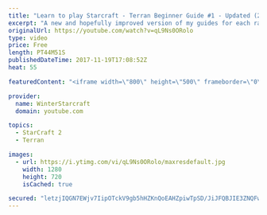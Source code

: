```yaml
---
title: "Learn to play Starcraft - Terran Beginner Guide #1 - Updated (2017 LOTV)"
excerpt: "A new and hopefully improved version of my guides for each race where I go over as many basics as possible while doing it live :)  I strongly believe that a super structured guide style is not very helpful compared to watching/playing the game actively.  Feedback is greatly appreciated. -- Watch live"
originalUrl: https://youtube.com/watch?v=qL9Ns0ORolo
type: video
price: Free
length: PT44M51S
publishedDateTime: 2017-11-19T17:08:52Z
heat: 55

featuredContent: "<iframe width=\"800\" height=\"500\" frameborder=\"0\" src=\"https://www.youtube.com/embed/qL9Ns0ORolo\" allow=\"accelerometer; autoplay; encrypted-media; gyroscope; picture-in-picture\" allowfullscreen></iframe>"

provider:
  name: WinterStarcraft
  domain: youtube.com

topics:
  - StarCraft 2
  - Terran

images:
  - url: https://i.ytimg.com/vi/qL9Ns0ORolo/maxresdefault.jpg
    width: 1280
    height: 720
    isCached: true

secured: "letzjIQGN7EWjv7IipOTckV9gb5hHZKnQoEAHZpiwTpSD/JiJFQBJIE3ZNQFwA4ei+GJlIkDjqoPPWQMfFjh72I1xb0CIbEqdUUelZP0ERb2FeHk17ObLoGIzqwg1OAzEiyFdFTZ0Zlrxa1nxpbU8926GlBaAm7wpxzFqZRhI6FbYs5MObRDppuGsfiPdj/6eTmmITs5GVPzDnv7LCMJsyyQxhWus/M/MHVSuD3j+Tl2hcozcaoddhaUgOd23aa86Xs+7+KVHHsKa8gK6pXZl9LwSqpjzyIkWn9l82Diph/Z9r80ABsds7ZiyRmpcdp/f8D8JwtNNjbULZpVCdtc5UaMOOLnkVICi7JYjibQiy88rY4RKZBfLWX0heHR/Mq6YjHiWjzvdFka87uoIW90lfdg3K34/Z+AU+3eEf0oUVVgl1Fxta3yuHW82d2GxxR9;NxdfPXcmjhjzWV/zNYWNeg=="
---
```



